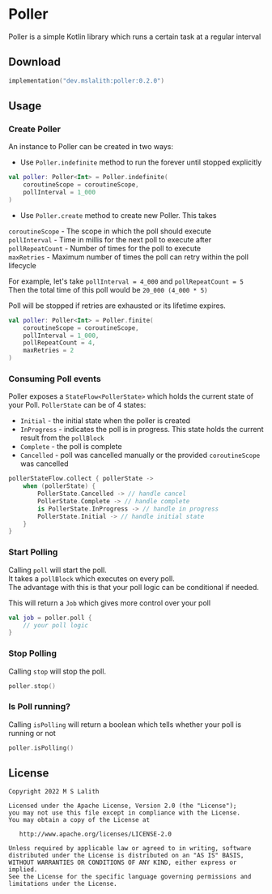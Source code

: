 # Poller

Poller is a simple Kotlin library which runs a certain task at a regular interval

## Download
```kotlin
implementation("dev.mslalith:poller:0.2.0")
```

## Usage

### Create Poller

An instance to Poller can be created in two ways:

- Use `Poller.indefinite` method to run the forever until stopped explicitly
```kotlin
val poller: Poller<Int> = Poller.indefinite(
    coroutineScope = coroutineScope,
    pollInterval = 1_000
)
```

- Use `Poller.create` method to create new Poller. This takes<br>

`coroutineScope`  - The scope in which the poll should execute<br>
`pollInterval`    - Time in millis for the next poll to execute after<br>
`pollRepeatCount` - Number of times for the poll to execute<br>
`maxRetries`      - Maximum number of times the poll can retry within the poll lifecycle

For example, let's take `pollInterval = 4_000` and `pollRepeatCount = 5`<br>
Then the total time of this poll would be `20_000 (4_000 * 5)`

Poll will be stopped if retries are exhausted or its lifetime expires.

```kotlin
val poller: Poller<Int> = Poller.finite(
    coroutineScope = coroutineScope,
    pollInterval = 1_000,
    pollRepeatCount = 4,
    maxRetries = 2
)
```

### Consuming Poll events

Poller exposes a `StateFlow<PollerState>` which holds the current state of your Poll.
`PollerState` can be of 4 states:
- `Initial` - the initial state when the poller is created
- `InProgress` - indicates the poll is in progress. This state holds the current result from the `pollBlock`
- `Complete` - the poll is complete
- `Cancelled` - poll was cancelled manually or the provided `coroutineScope` was cancelled

```kotlin
pollerStateFlow.collect { pollerState ->
    when (pollerState) {
        PollerState.Cancelled -> // handle cancel
        PollerState.Complete -> // handle complete
        is PollerState.InProgress -> // handle in progress
        PollerState.Initial -> // handle initial state
    }
}
```

### Start Polling

Calling `poll` will start the poll.<br>
It takes a `pollBlock` which executes on every poll.<br>
The advantage with this is that your poll logic can be conditional if needed.

This will return a `Job` which gives more control over your poll

```kotlin
val job = poller.poll {
    // your poll logic
}
```

### Stop Polling

Calling `stop` will stop the poll.

```kotlin
poller.stop()
```

### Is Poll running?

Calling `isPolling` will return a boolean which tells whether your poll is running or not

```kotlin
poller.isPolling()
```

## License

    Copyright 2022 M S Lalith

    Licensed under the Apache License, Version 2.0 (the "License");
    you may not use this file except in compliance with the License.
    You may obtain a copy of the License at

       http://www.apache.org/licenses/LICENSE-2.0

    Unless required by applicable law or agreed to in writing, software
    distributed under the License is distributed on an "AS IS" BASIS,
    WITHOUT WARRANTIES OR CONDITIONS OF ANY KIND, either express or implied.
    See the License for the specific language governing permissions and
    limitations under the License.
